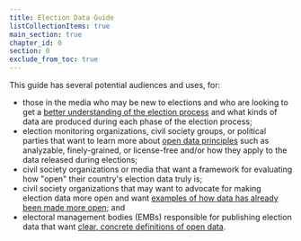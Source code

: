 ```yaml
---
title: Election Data Guide
listCollectionItems: true
main_section: true
chapter_id: 0
section: 0
exclude_from_toc: true
---
```


This guide has several potential audiences and uses, for:

- those in the media who may be new to elections and who are looking to get a [better understanding of the election process](/guide/electoral-integrity/) and what kinds of data are produced during each phase of the election process;
- election monitoring organizations, civil society groups, or political parties that want to learn more about [open data principles](/guide/principles/) such as analyzable, finely-grained, or license-free and/or how they apply to the data released during elections;
- civil society organizations or media that want a framework for evaluating how "open" their country's election data truly is;
- civil society organizations that may want to advocate for making election data more open and want [examples of how data has already been made more open](/guide/country-examples/); and
- electoral management bodies (EMBs) responsible for publishing election data that want [clear, concrete definitions of open data](/guide/electoral-integrity/).
